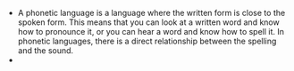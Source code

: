 - A phonetic language is a language where the written form is close to the spoken form. This means that you can look at a written word and know how to pronounce it, or you can hear a word and know how to spell it. In phonetic languages, there is a direct relationship between the spelling and the sound.
-